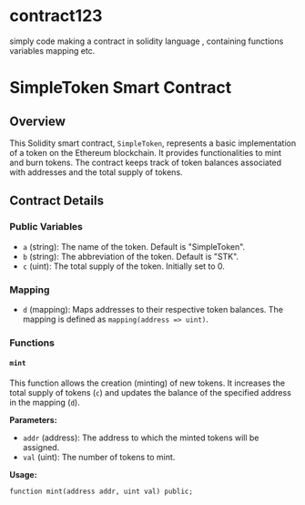 # contract123
simply code making a contract in solidity language , containing functions variables mapping etc.

# SimpleToken Smart Contract

## Overview

This Solidity smart contract, `SimpleToken`, represents a basic implementation of a token on the Ethereum blockchain. It provides functionalities to mint and burn tokens. The contract keeps track of token balances associated with addresses and the total supply of tokens.

## Contract Details

### Public Variables

- `a` (string): The name of the token. Default is "SimpleToken".
- `b` (string): The abbreviation of the token. Default is "STK".
- `c` (uint): The total supply of the token. Initially set to 0.

### Mapping

- `d` (mapping): Maps addresses to their respective token balances. The mapping is defined as `mapping(address => uint)`.

### Functions

#### `mint`

This function allows the creation (minting) of new tokens. It increases the total supply of tokens (`c`) and updates the balance of the specified address in the mapping (`d`).

**Parameters:**
- `addr` (address): The address to which the minted tokens will be assigned.
- `val` (uint): The number of tokens to mint.

**Usage:**
```solidity
function mint(address addr, uint val) public;
